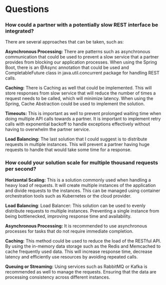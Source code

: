 # Questions
### How could a partner with a potentially slow REST interface be integrated?

There are several approaches that can be taken, such as:

**Asynchronous Processing:** There are patterns such as asynchronous communication that could be used to 
prevent a slow service that a partner provides from blocking our application processes. When using the Spring Boot, 
there is an @Async annotation that could be used and CompletableFuture class in java.util.concurrent 
package for handling REST calls.

**Caching:** There is Caching as well that could be implemented. This will store responses from slow service 
that will reduce the number of times a request needs to be called, which will minimize latency. 
When using the Spring, Cache Abstraction could be used to implement the solution.

**Timeouts:** This is important as well to prevent prolonged waiting time when doing multiple API calls 
towards a partner. It is important to implement retry calls with exponential backoff to handle exceptions 
effectively without having to overwhelm the partner service.

**Load Balancing:** The last solution that I could suggest is to distribute requests in multiple instances. 
This will prevent a partner having huge requests to handle that would take some time for a response.

### How could your solution scale for multiple thousand requests per second?

**Horizontal Scaling:** This is a solution commonly used when handling a heavy load of requests. 
It will create multiple instances of the application and divide requests to the instances. 
This can be managed using container orchestration tools such as Kubernetes or the cloud provider. 

**Load Balancing**: Load Balancer: This solution can be used to evenly distribute requests to multiple instances. 
Preventing a single instance from being bottlenecked, improving response time and availability.

**Asynchronous Processing:** It is recommended to use asynchronous processes for tasks that do 
not require immediate completion.

**Caching:** This method could be used to reduce the load of the RESTful API. 
By using the in-memory data storage such as the Redis and Memcached to cache frequently used data. 
This will increase response time, decrease latency and efficiently use resources by avoiding repeated calls.

**Queuing or Streaming:** Using services such as RabbitMQ or Kafka is recommended as well to manage the requests. 
Ensuring that the data are processing consistency across different instances.  

